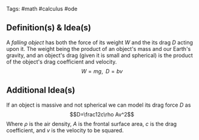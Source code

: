 Tags: #math #calculus #ode
## Definition(s) & Idea(s)
A *falling object* has both the force of its weight $W$ and the its drag $D$ acting upon it. The weight being the product of an object's mass and our Earth's  gravity, and an object's drag (given it is small and spherical) is the product of the object's drag coefficient and velocity.$$W=mg,\;\;D=bv$$
## Additional Idea(s)
If an object is massive and not spherical we can model its drag force $D$ as$$D=\frac12c\rho Av^2$$
Where $\rho$ is the air density, $A$ is the frontal surface area, $c$ is the drag coefficient, and $v$ is the velocity to be squared.

